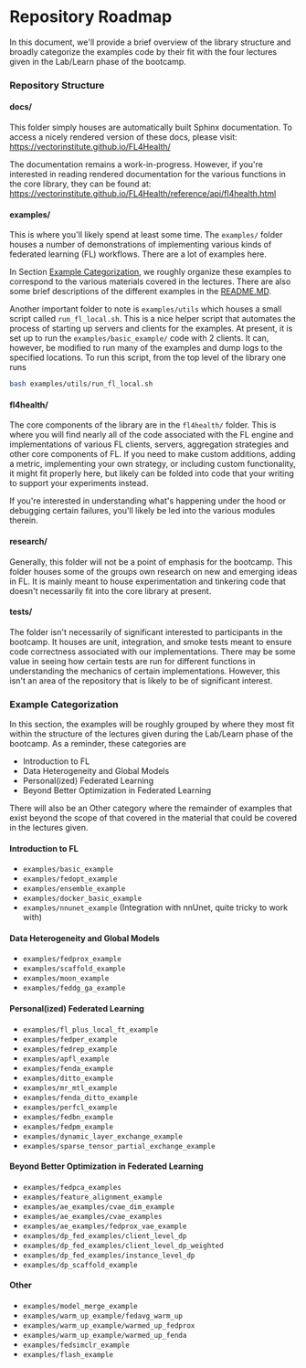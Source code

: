 # Repository Roadmap

In this document, we'll provide a brief overview of the library structure and broadly categorize the examples code by
their fit with the four lectures given in the Lab/Learn phase of the bootcamp.

### Repository Structure

#### docs/

This folder simply houses are automatically built Sphinx documentation. To access a nicely rendered version of these
docs, please visit: https://vectorinstitute.github.io/FL4Health/

The documentation remains a work-in-progress. However, if you're interested in reading rendered documentation for the
various functions in the core library, they can be found at:
https://vectorinstitute.github.io/FL4Health/reference/api/fl4health.html

#### examples/

This is where you'll likely spend at least some time. The `examples/` folder houses a number of demonstrations of
implementing various kinds of federated learning (FL) workflows. There are a lot of examples here.

In Section [Example Categorization](#example-categorization), we roughly organize these examples to correspond to the
various materials covered in the lectures. There are also some brief descriptions of the different examples in the
[README.MD](../examples/README.MD).

Another important folder to note is `examples/utils` which houses a small script called `run_fl_local.sh`. This is a
nice helper script that automates the process of starting up servers and clients for the examples. At present, it is
set up to run the `examples/basic_example/` code with 2 clients. It can, however, be modified to run many of the
examples and dump logs to the specified locations. To run this script, from the top level of the library one runs

```bash
bash examples/utils/run_fl_local.sh
```

#### fl4health/

The core components of the library are in the `fl4health/` folder. This is where you will find nearly all of the code
associated with the FL engine and implementations of various FL clients, servers, aggregation
strategies and other core components of FL. If you need to make custom additions, adding a metric, implementing your
own strategy, or including custom functionality, it might fit properly here, but likely can be folded into code that
your writing to support your experiments instead.

If you're interested in understanding what's happening under the hood or debugging certain failures, you'll likely be
led into the various modules therein.

#### research/

Generally, this folder will not be a point of emphasis for the bootcamp. This folder houses some of the groups own
research on new and emerging ideas in FL. It is mainly meant to house experimentation and tinkering code that doesn't
necessarily fit into the core library at present.

#### tests/

The folder isn't necessarily of significant interested to participants in the bootcamp. It houses are unit,
integration, and smoke tests meant to ensure code correctness associated with our implementations. There may be some
value in seeing how certain tests are run for different functions in understanding the mechanics of certain
implementations. However, this isn't an area of the repository that is likely to be of significant interest.

### Example Categorization

In this section, the examples will be roughly grouped by where they most fit within the structure of the lectures
given during the Lab/Learn phase of the bootcamp. As a reminder, these categories are
* Introduction to FL
* Data Heterogeneity and Global Models
* Personal(ized) Federated Learning
* Beyond Better Optimization in Federated Learning

There will also be an Other category where the remainder of examples that exist beyond the scope of that covered in
the material that could be covered in the lectures given.

#### Introduction to FL

* `examples/basic_example`
* `examples/fedopt_example`
* `examples/ensemble_example`
* `examples/docker_basic_example`
* `examples/nnunet_example` (Integration with nnUnet, quite tricky to work with)

#### Data Heterogeneity and Global Models

* `examples/fedprox_example`
* `examples/scaffold_example`
* `examples/moon_example`
* `examples/feddg_ga_example`

#### Personal(ized) Federated Learning

* `examples/fl_plus_local_ft_example`
* `examples/fedper_example`
* `examples/fedrep_example`
* `examples/apfl_example`
* `examples/fenda_example`
* `examples/ditto_example`
* `examples/mr_mtl_example`
* `examples/fenda_ditto_example`
* `examples/perfcl_example`
* `examples/fedbn_example`
* `examples/fedpm_example`
* `examples/dynamic_layer_exchange_example`
* `examples/sparse_tensor_partial_exchange_example`

#### Beyond Better Optimization in Federated Learning

* `examples/fedpca_examples`
* `examples/feature_alignment_example`
* `examples/ae_examples/cvae_dim_example`
* `examples/ae_examples/cvae_examples`
* `examples/ae_examples/fedprox_vae_example`
* `examples/dp_fed_examples/client_level_dp`
* `examples/dp_fed_examples/client_level_dp_weighted`
* `examples/dp_fed_examples/instance_level_dp`
* `examples/dp_scaffold_example`

#### Other

* `examples/model_merge_example`
* `examples/warm_up_example/fedavg_warm_up`
* `examples/warm_up_example/warmed_up_fedprox`
* `examples/warm_up_example/warmed_up_fenda`
* `examples/fedsimclr_example`
* `examples/flash_example`
